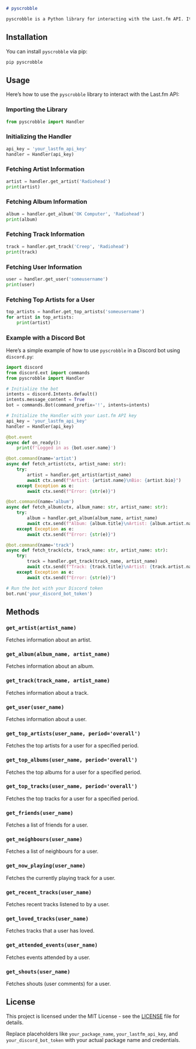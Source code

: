 ```markdown
# pyscrobble

pyscrobble is a Python library for interacting with the Last.fm API. It allows you to fetch detailed information about artists, albums, tracks, and users. The library includes rate limiting to avoid exceeding API usage limits and supports various Last.fm endpoints.
```

## Installation

You can install `pyscrobble` via pip:

```bash
pip pyscrobble
```

## Usage

Here’s how to use the `pyscrobble` library to interact with the Last.fm API:

### Importing the Library

```python
from pyscrobble import Handler
```

### Initializing the Handler

```python
api_key = 'your_lastfm_api_key'
handler = Handler(api_key)
```

### Fetching Artist Information

```python
artist = handler.get_artist('Radiohead')
print(artist)
```

### Fetching Album Information

```python
album = handler.get_album('OK Computer', 'Radiohead')
print(album)
```

### Fetching Track Information

```python
track = handler.get_track('Creep', 'Radiohead')
print(track)
```

### Fetching User Information

```python
user = handler.get_user('someusername')
print(user)
```

### Fetching Top Artists for a User

```python
top_artists = handler.get_top_artists('someusername')
for artist in top_artists:
    print(artist)
```

### Example with a Discord Bot

Here’s a simple example of how to use `pyscrobble` in a Discord bot using `discord.py`:

```python
import discord
from discord.ext import commands
from pyscrobble import Handler

# Initialize the bot
intents = discord.Intents.default()
intents.message_content = True
bot = commands.Bot(command_prefix='!', intents=intents)

# Initialize the Handler with your Last.fm API key
api_key = 'your_lastfm_api_key'
handler = Handler(api_key)

@bot.event
async def on_ready():
    print(f'Logged in as {bot.user.name}')

@bot.command(name='artist')
async def fetch_artist(ctx, artist_name: str):
    try:
        artist = handler.get_artist(artist_name)
        await ctx.send(f"Artist: {artist.name}\nBio: {artist.bio}")
    except Exception as e:
        await ctx.send(f"Error: {str(e)}")

@bot.command(name='album')
async def fetch_album(ctx, album_name: str, artist_name: str):
    try:
        album = handler.get_album(album_name, artist_name)
        await ctx.send(f"Album: {album.title}\nArtist: {album.artist.name}\nRelease Date: {album.release_date}\nURL: {album.url}")
    except Exception as e:
        await ctx.send(f"Error: {str(e)}")

@bot.command(name='track')
async def fetch_track(ctx, track_name: str, artist_name: str):
    try:
        track = handler.get_track(track_name, artist_name)
        await ctx.send(f"Track: {track.title}\nArtist: {track.artist.name}\nAlbum: {track.album.title}\nDuration: {track.duration} seconds\nURL: {track.url}")
    except Exception as e:
        await ctx.send(f"Error: {str(e)}")

# Run the bot with your Discord token
bot.run('your_discord_bot_token')
```

## Methods

### `get_artist(artist_name)`
Fetches information about an artist.

### `get_album(album_name, artist_name)`
Fetches information about an album.

### `get_track(track_name, artist_name)`
Fetches information about a track.

### `get_user(user_name)`
Fetches information about a user.

### `get_top_artists(user_name, period='overall')`
Fetches the top artists for a user for a specified period.

### `get_top_albums(user_name, period='overall')`
Fetches the top albums for a user for a specified period.

### `get_top_tracks(user_name, period='overall')`
Fetches the top tracks for a user for a specified period.

### `get_friends(user_name)`
Fetches a list of friends for a user.

### `get_neighbours(user_name)`
Fetches a list of neighbours for a user.

### `get_now_playing(user_name)`
Fetches the currently playing track for a user.

### `get_recent_tracks(user_name)`
Fetches recent tracks listened to by a user.

### `get_loved_tracks(user_name)`
Fetches tracks that a user has loved.

### `get_attended_events(user_name)`
Fetches events attended by a user.

### `get_shouts(user_name)`
Fetches shouts (user comments) for a user.

## License

This project is licensed under the MIT License - see the [LICENSE](LICENSE) file for details.



Replace placeholders like `your_package_name`, `your_lastfm_api_key`, and `your_discord_bot_token` with your actual package name and credentials.
